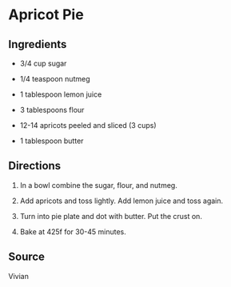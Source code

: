Apricot Pie
===========

Ingredients
-----------

* 3/4 cup sugar

* 1/4 teaspoon nutmeg

* 1 tablespoon lemon juice

* 3 tablespoons flour

* 12-14 apricots peeled and sliced (3 cups)

* 1 tablespoon butter


Directions
----------

1) In a bowl combine the sugar, flour, and nutmeg.

2) Add apricots and toss lightly. Add lemon juice and toss again.

3) Turn into pie plate and dot with butter. Put the crust on.

4) Bake at 425f for 30-45 minutes.


Source
------

Vivian
